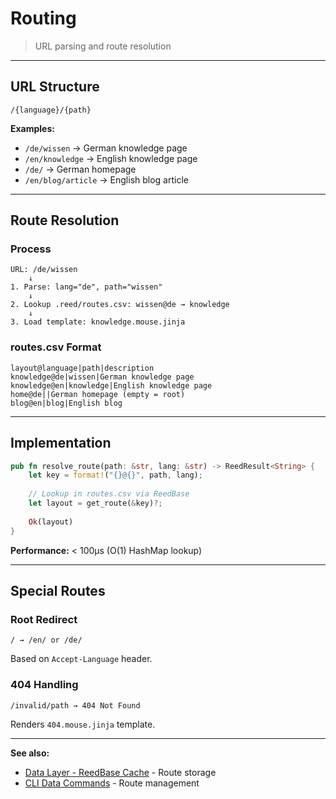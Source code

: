 # Routing

> URL parsing and route resolution

---

## URL Structure

```
/{language}/{path}
```

**Examples:**
- `/de/wissen` → German knowledge page
- `/en/knowledge` → English knowledge page
- `/de/` → German homepage
- `/en/blog/article` → English blog article

---

## Route Resolution

### Process

```
URL: /de/wissen
    ↓
1. Parse: lang="de", path="wissen"
    ↓
2. Lookup .reed/routes.csv: wissen@de → knowledge
    ↓
3. Load template: knowledge.mouse.jinja
```

### routes.csv Format

```csv
layout@language|path|description
knowledge@de|wissen|German knowledge page
knowledge@en|knowledge|English knowledge page
home@de||German homepage (empty = root)
blog@en|blog|English blog
```

---

## Implementation

```rust
pub fn resolve_route(path: &str, lang: &str) -> ReedResult<String> {
    let key = format!("{}@{}", path, lang);
    
    // Lookup in routes.csv via ReedBase
    let layout = get_route(&key)?;
    
    Ok(layout)
}
```

**Performance:** < 100μs (O(1) HashMap lookup)

---

## Special Routes

### Root Redirect

```
/ → /en/ or /de/
```

Based on `Accept-Language` header.

### 404 Handling

```
/invalid/path → 404 Not Found
```

Renders `404.mouse.jinja` template.

---

**See also:**
- [Data Layer - ReedBase Cache](../02-data-layer/reedbase-cache.md) - Route storage
- [CLI Data Commands](../04-cli-layer/data-commands.md#route-operations) - Route management
